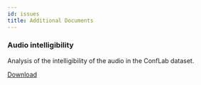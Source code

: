 ```yaml
---
id: issues
title: Additional Documents
---
```


### Audio intelligibility

Analysis of the intelligibility of the audio in the ConfLab dataset.

[Download](/intelligibility_analysis.pdf)
